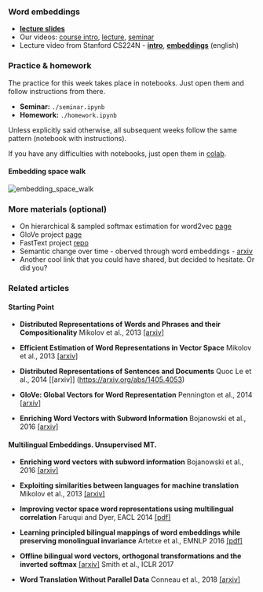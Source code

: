 ### Word embeddings
- [__lecture slides__](https://github.com/yandexdataschool/nlp_course/blob/master/resources/slides/lecture1_word_embeddings.pdf)
- Our videos: [course intro](https://yadi.sk/i/Ff1jVAODd4P9ug), [lecture](https://yadi.sk/i/wzVA1XYKS2u6NQ), [seminar](https://yadi.sk/i/X5UYALfyyrwzYw)
- Lecture video from Stanford CS224N - [__intro__](https://www.youtube.com/watch?v=OQQ-W_63UgQ), [__embeddings__](https://www.youtube.com/watch?v=ERibwqs9p38) (english)


### Practice & homework
The practice for this week takes place in notebooks. Just open them and follow instructions from there.
* __Seminar:__ `./seminar.ipynb`
* __Homework:__ `./homework.ipynb`

Unless explicitly said otherwise, all subsequent weeks follow the same pattern (notebook with instructions).

If you have any difficulties with notebooks, just open them in [colab](https://colab.research.google.com/github/yandexdataschool/nlp_course/blob/master/week1_embeddings/seminar.ipynb).

#### Embedding space walk
![embedding_space_walk](https://raw.githubusercontent.com/yandexdataschool/nlp_course/master/resources/embedding_space_walk.gif)

### More materials (optional)
* On hierarchical & sampled softmax estimation for word2vec [page](http://ruder.io/word-embeddings-softmax/)
* GloVe project [page](https://nlp.stanford.edu/projects/glove/)
* FastText project [repo](https://github.com/facebookresearch/fastText)
* Semantic change over time - oberved through word embeddings - [arxiv](https://arxiv.org/pdf/1605.09096.pdf)
* Another cool link that you could have shared, but decided to hesitate. Or did you?

### Related articles

#### Starting Point

- **Distributed Representations of Words and Phrases and their Compositionality** Mikolov et al., 2013 [[arxiv]](https://arxiv.org/abs/1310.4546)

- **Efficient Estimation of Word Representations in Vector Space** Mikolov et al., 2013 [[arxiv]](https://arxiv.org/abs/1301.3781)

- **Distributed Representations of Sentences and Documents** Quoc Le et al., 2014 [[arxiv]] (https://arxiv.org/abs/1405.4053)

- **GloVe: Global Vectors for Word Representation** Pennington et al., 2014 [[arxiv]](https://www.aclweb.org/anthology/D14-1162)

- **Enriching Word Vectors with Subword Information** Bojanowski et al., 2016 [[arxiv]](https://arxiv.org/abs/1607.04606)


#### Multilingual Embeddings. Unsupervised MT.

- **Enriching word vectors with subword information** Bojanowski et al., 2016 [[arxiv]](https://arxiv.org/abs/1607.04606)

- **Exploiting similarities between languages for machine translation** Mikolov et al., 2013 [[arxiv]](https://arxiv.org/abs/1309.4168)

- **Improving vector space word representations using multilingual correlation** Faruqui and Dyer, EACL 2014 [[pdf]](https://www.aclweb.org/anthology/E14-1049)

- **Learning principled bilingual mappings of word embeddings while preserving monolingual invariance** Artetxe et al., EMNLP 2016 [[pdf]](https://aclweb.org/anthology/D16-1250)

- **Offline bilingual word vectors, orthogonal transformations and the inverted softmax** [[arxiv]](https://arxiv.org/abs/1702.03859)
Smith et al., ICLR 2017

- **Word Translation Without Parallel Data** Conneau et al., 2018 [[arxiv]](https://arxiv.org/abs/1710.04087)

